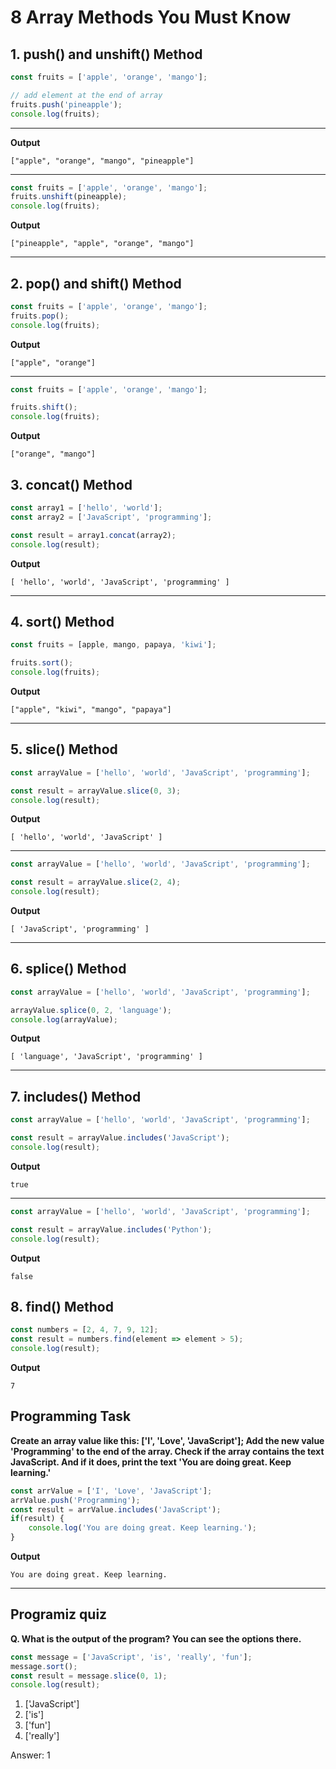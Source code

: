 # 8 Array Methods You Must Know 
## 1. push() and unshift() Method
```js
const fruits = ['apple', 'orange', 'mango'];

// add element at the end of array
fruits.push('pineapple');
console.log(fruits);
```
***
**Output**
```
["apple", "orange", "mango", "pineapple"]
```
***
```js
const fruits = ['apple', 'orange', 'mango'];
fruits.unshift(pineapple);
console.log(fruits);
```
**Output**
```
["pineapple", "apple", "orange", "mango"]
```
***
## 2. pop() and shift() Method
```js
const fruits = ['apple', 'orange', 'mango'];
fruits.pop();
console.log(fruits);
```
**Output**
```
["apple", "orange"]
```
***
```js
const fruits = ['apple', 'orange', 'mango'];

fruits.shift();
console.log(fruits);
```
**Output**
```
["orange", "mango"]
```
## 3. concat() Method
```js
const array1 = ['hello', 'world'];
const array2 = ['JavaScript', 'programming'];

const result = array1.concat(array2);
console.log(result);
```
**Output**
```
[ 'hello', 'world', 'JavaScript', 'programming' ]
```
***
## 4. sort() Method
```js
const fruits = [apple, mango, papaya, 'kiwi'];

fruits.sort();
console.log(fruits);
```
**Output**
```
["apple", "kiwi", "mango", "papaya"]
```
***
## 5. slice() Method
```js
const arrayValue = ['hello', 'world', 'JavaScript', 'programming'];

const result = arrayValue.slice(0, 3);
console.log(result);
```
**Output**
```
[ 'hello', 'world', 'JavaScript' ]
```
***
```js
const arrayValue = ['hello', 'world', 'JavaScript', 'programming'];

const result = arrayValue.slice(2, 4);
console.log(result);
```
**Output**
```
[ 'JavaScript', 'programming' ]
```
***
## 6. splice() Method
```js
const arrayValue = ['hello', 'world', 'JavaScript', 'programming'];

arrayValue.splice(0, 2, 'language');
console.log(arrayValue);
```
**Output**
```
[ 'language', 'JavaScript', 'programming' ]
```
***
## 7. includes() Method
```js
const arrayValue = ['hello', 'world', 'JavaScript', 'programming'];

const result = arrayValue.includes('JavaScript');
console.log(result);
```
**Output**
```
true
```
***
```js
const arrayValue = ['hello', 'world', 'JavaScript', 'programming'];

const result = arrayValue.includes('Python');
console.log(result);
```
**Output**
```
false
```
## 8. find() Method
```js
const numbers = [2, 4, 7, 9, 12];
const result = numbers.find(element => element > 5);
console.log(result);
```
**Output**
```
7
```
## Programming Task
**Create an array value like this:
['I', 'Love', 'JavaScript'];
Add the new value 'Programming' to the end of the array.
Check if the array contains the text JavaScript. And if it does, print the text 'You are doing great. Keep learning.'**
```js
const arrValue = ['I', 'Love', 'JavaScript'];
arrValue.push('Programming');
const result = arrValue.includes('JavaScript');
if(result) {
    console.log('You are doing great. Keep learning.');
}
```
**Output**
```
You are doing great. Keep learning.
```
***
## Programiz quiz
**Q. What is the output of the program? You can see the options there.**
```js
const message = ['JavaScript', 'is', 'really', 'fun'];
message.sort();
const result = message.slice(0, 1);
console.log(result);
```
1. ['JavaScript']
2. ['is']
3. ['fun']
4. ['really']

Answer: 1









   
